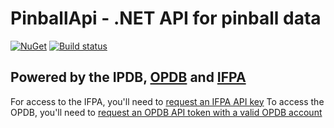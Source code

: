 # PinballApi - .NET API for pinball data  

[![NuGet](https://img.shields.io/nuget/v/PinballApi.svg)](https://www.nuget.org/packages/PinballApi/)
[![Build status](https://ci.appveyor.com/api/projects/status/4rtysrew55bgdo8e?svg=true)](https://ci.appveyor.com/project/edgiardina/PinballApi)

## Powered by the IPDB, [OPDB](https://opdb.org/) and [IFPA](https://www.ifpapinball.com/)

For access to the IFPA, you'll need to [request an IFPA API key](https://www.ifpapinball.com/api/request_api_key.php)
To access the OPDB, you'll need to [request an OPDB API token with a valid OPDB account](https://opdb.org/register)

